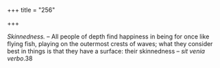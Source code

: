 +++
title = "256"

+++

*Skinnedness.* – All people of depth find happiness in being for once like flying fish, playing on the outermost crests of waves; what they consider best in things is that they have a surface: their skinnedness – *sit venia verbo*.38


